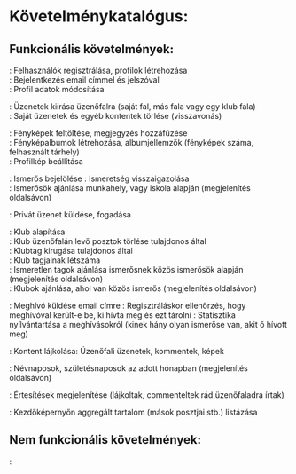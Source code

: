 # Követelménykatalógus:

## Funkcionális követelmények:

: Felhasználók regisztrálása, profilok létrehozása  
: Bejelentkezés email címmel és jelszóval  
: Profil adatok módosítása

: Üzenetek kiírása üzenőfalra (saját fal, más fala vagy egy klub fala)  
: Saját üzenetek és egyéb kontentek törlése (visszavonás)  

: Fényképek feltöltése, megjegyzés hozzáfűzése  
: Fényképalbumok létrehozása, albumjellemzők (fényképek száma, felhasznált tárhely)  
: Profilkép beállítása  

: Ismerős bejelölése
: Ismeretség visszaigazolása  
: Ismerősök ajánlása munkahely, vagy iskola alapján (megjelenítés oldalsávon)  

: Privát üzenet küldése, fogadása  

: Klub alapítása  
: Klub üzenőfalán levő posztok törlése tulajdonos által  
: Klubtag kirugása tulajdonos által  
: Klub tagjainak létszáma  
: Ismeretlen tagok ajánlása ismerősnek közös ismerősök alapján (megjelenítés oldalsávon)  
: Klubok ajánlása, ahol van közös ismerős (megjelenítés oldalsávon)  

: Meghívó küldése email címre
: Regisztráláskor ellenőrzés, hogy meghívóval került-e be, ki hívta meg és ezt tárolni
: Statisztika nyílvántartása a meghívásokról (kinek hány olyan ismerőse van, akit ő hívott meg)  

: Kontent lájkolása: Üzenőfali üzenetek, kommentek, képek  

: Névnaposok, születésnaposok az adott hónapban (megjelenítés oldalsávon)  

: Értesítések megjelenítése (lájkoltak, commenteltek rád,üzenőfaladra írtak)  

: Kezdőképernyőn aggregált tartalom (mások posztjai stb.) listázása

## Nem funkcionális követelmények:

: 

